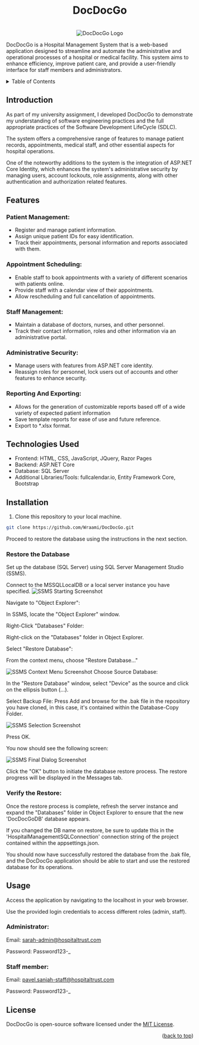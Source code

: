 <h1 align="center">DocDocGo</h3>
<a id="top"></a>

<!-- PROJECT LOGO -->
<br />
<div align="center">
  <img src="wwwroot/resources/logo-two.png" alt="DocDocGo Logo">
</div>


DocDocGo is a Hospital Management System that is a web-based application designed to streamline and automate the administrative and operational processes of a hospital or medical facility. This system aims to enhance efficiency, improve patient care, and provide a user-friendly interface for staff members and administrators.

<details>
  <summary>Table of Contents</summary>
  <ol>
    <li>
      <a href="#introduction">Introduction</a>
        <li>
		<a href="#features">Features</a>
		</li>
	     <li>
		<a href="#technologies-used">Tech Stack</a>
		</li>
		<li>
		<a href="#installation">Installation</a>
		</li>
		<li>
		<a href="#usage">Usage</a>
		</li>
		<li>
		<a href="#license">License</a>
    </li>
  </ol>
</details>

## Introduction

As part of my university assignment, I developed DocDocGo to demonstrate my understanding of software engineering practices and the full appropriate practices of the Software Development LifeCycle (SDLC). 

The system offers a comprehensive range of features to manage patient records, appointments, medical staff, and other essential aspects for hospital operations.

One of the noteworthy additions to the system is the integration of ASP.NET Core Identity, which enhances the system's administrative security by managing users, account lockouts, role assignments, along with other authentication and authorization related features.


## Features

###  Patient Management:
- Register and manage patient information.
- Assign unique patient IDs for easy identification.
- Track their appointments, personal information and reports associated with them.

### Appointment Scheduling:
- Enable staff to book appointments with a variety of different scenarios with patients online.
- Provide staff with a calendar view of their appointments.
- Allow rescheduling and full cancellation of appointments.

### Staff Management:
- Maintain a database of doctors, nurses, and other personnel.
- Track their contact information, roles and other information via an administrative portal.

### Administrative Security:
- Manage users with features from ASP.NET core identity.
- Reassign roles for personnel, lock users out of accounts and other features to enhance security.

### Reporting And Exporting:
- Allows for the generation of customizable reports based off of a wide variety of expected patient information
- Save template reports for ease of use and future reference.
- Export to *.xlsx format.

## Technologies Used

- Frontend: HTML, CSS, JavaScript, JQuery, Razor Pages
- Backend: ASP.NET Core
- Database: SQL Server
- Additional Libraries/Tools: fullcalendar.io, Entity Framework Core, Bootstrap
	

## Installation

   1. Clone this repository to your local machine.

  ```sh
  git clone https://github.com/Wraami/DocDocGo.git
```

Proceed to restore the database using the instructions in the next section.


### Restore the Database
   Set up the database (SQL Server) using SQL Server Management Studio (SSMS).

Connect to the MSSQLLocalDB or a local server instance you have specified.
	![SSMS Starting Screenshot](Instruction-images/startingConnection.png)

Navigate to "Object Explorer":

In SSMS, locate the "Object Explorer" window.

Right-Click "Databases" Folder:

Right-click on the "Databases" folder in Object Explorer.

Select "Restore Database":

From the context menu, choose "Restore Database..."

![SSMS Context Menu Screenshot](Instruction-images/restoreDatabase.png)
    Choose Source Database:

In the "Restore Database" window, select "Device" as the source and click on the ellipsis button (...).

Select Backup File:
    Press Add and browse for the .bak file in the repository you have cloned, in this case, it's contained within the Database-Copy Folder.
	
![SSMS Selection Screenshot](Instruction-images/restoreDatabaseSelection.png)

Press OK.

You now should see the following screen:

![SSMS Final Dialog Screenshot](Instruction-images/finalDatabaseRestore.png)

Click the "OK" button to initiate the database restore process. The restore progress will be displayed in the Messages tab.


### Verify the Restore:

Once the restore process is complete, refresh the server instance and expand the "Databases" folder in Object Explorer to ensure that the new 'DocDocGoDB' database appears.

If you changed the DB name on restore, be sure to update this in the 'HospitalManagementSQLConnection' connection string of the project contained within the appsettings.json.

You should now have successfully restored the database from the .bak file, and the DocDocGo application should be able to start and use the restored database for its operations.	
	
## Usage

Access the application by navigating to the localhost in your web browser.

Use the provided login credentials to access different roles (admin, staff).
	
### Administrator:
Email: sarah-admin@hospitaltrust.com

Password: Password123-_
	
### Staff member:
Email: pavel.sanjah-staff@hospitaltrust.com

Password: Password123-_


## License

DocDocGo is open-source software licensed under the [MIT License](LICENSE).

<p align="right">(<a href="#top">back to top</a>)</p>
